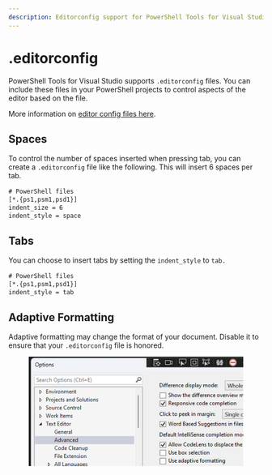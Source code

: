 ```yaml
---
description: Editorconfig support for PowerShell Tools for Visual Studio
---
```


# .editorconfig

PowerShell Tools for Visual Studio supports `.editorconfig` files. You can include these files in your PowerShell projects to control aspects of the editor based on the file.

More information on [editor config files here](https://learn.microsoft.com/en-us/visualstudio/ide/create-portable-custom-editor-options?view=vs-2022).

## Spaces

To control the number of spaces inserted when pressing tab, you can create a `.editorconfig` file like the following. This will insert 6 spaces per tab.

```editorconfig
# PowerShell files
[*.{ps1,psm1,psd1}]
indent_size = 6
indent_style = space
```

## Tabs

You can choose to insert tabs by setting the `indent_style` to `tab.`

```editorconfig
# PowerShell files
[*.{ps1,psm1,psd1}]
indent_style = tab
```

## Adaptive Formatting

Adaptive formatting may change the format of your document. Disable it to ensure that your `.editorconfig` file is honored.

<figure><img src="../../../.gitbook/assets/image (1).png" alt=""><figcaption></figcaption></figure>
